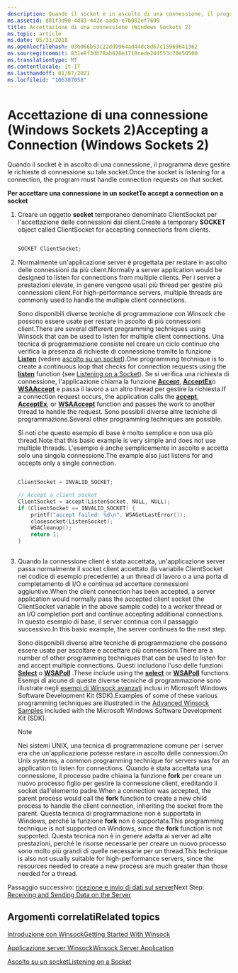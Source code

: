 ```yaml
---
description: Quando il socket è in ascolto di una connessione, il programma deve gestire le richieste di connessione su tale socket.
ms.assetid: d01f3d90-4d83-442e-aada-e7b082ef7699
title: Accettazione di una connessione (Windows Sockets 2)
ms.topic: article
ms.date: 05/31/2018
ms.openlocfilehash: 03e066b53c22dd9964ad44dc8d67c15969641362
ms.sourcegitcommit: 831e8f3db78ab820e1710cede244553c70e50500
ms.translationtype: MT
ms.contentlocale: it-IT
ms.lasthandoff: 01/07/2021
ms.locfileid: "106307058"
---
```

# <a name="accepting-a-connection-windows-sockets-2"></a><span data-ttu-id="d3e7c-103">Accettazione di una connessione (Windows Sockets 2)</span><span class="sxs-lookup"><span data-stu-id="d3e7c-103">Accepting a Connection (Windows Sockets 2)</span></span>

<span data-ttu-id="d3e7c-104">Quando il socket è in ascolto di una connessione, il programma deve gestire le richieste di connessione su tale socket.</span><span class="sxs-lookup"><span data-stu-id="d3e7c-104">Once the socket is listening for a connection, the program must handle connection requests on that socket.</span></span>

<span data-ttu-id="d3e7c-105">**Per accettare una connessione in un socket**</span><span class="sxs-lookup"><span data-stu-id="d3e7c-105">**To accept a connection on a socket**</span></span>

1.  <span data-ttu-id="d3e7c-106">Creare un oggetto **socket** temporaneo denominato ClientSocket per l'accettazione delle connessioni dai client.</span><span class="sxs-lookup"><span data-stu-id="d3e7c-106">Create a temporary **SOCKET** object called ClientSocket for accepting connections from clients.</span></span>
    ```C++
    
    SOCKET ClientSocket;

    
    ```

    

2.  <span data-ttu-id="d3e7c-107">Normalmente un'applicazione server è progettata per restare in ascolto delle connessioni da più client.</span><span class="sxs-lookup"><span data-stu-id="d3e7c-107">Normally a server application would be designed to listen for connections from multiple clients.</span></span> <span data-ttu-id="d3e7c-108">Per i server a prestazioni elevate, in genere vengono usati più thread per gestire più connessioni client.</span><span class="sxs-lookup"><span data-stu-id="d3e7c-108">For high-performance servers, multiple threads are commonly used to handle the multiple client connections.</span></span>

    <span data-ttu-id="d3e7c-109">Sono disponibili diverse tecniche di programmazione con Winsock che possono essere usate per restare in ascolto di più connessioni client.</span><span class="sxs-lookup"><span data-stu-id="d3e7c-109">There are several different programming techniques using Winsock that can be used to listen for multiple client connections.</span></span> <span data-ttu-id="d3e7c-110">Una tecnica di programmazione consiste nel creare un ciclo continuo che verifica la presenza di richieste di connessione tramite la funzione [**Listen**](/windows/desktop/api/Winsock2/nf-winsock2-listen) (vedere [ascolto su un socket](listening-on-a-socket.md)).</span><span class="sxs-lookup"><span data-stu-id="d3e7c-110">One programming technique is to create a continuous loop that checks for connection requests using the [**listen**](/windows/desktop/api/Winsock2/nf-winsock2-listen) function (see [Listening on a Socket](listening-on-a-socket.md)).</span></span> <span data-ttu-id="d3e7c-111">Se si verifica una richiesta di connessione, l'applicazione chiama la funzione [**Accept**](/windows/desktop/api/Winsock2/nf-winsock2-accept), [**AcceptEx**](/windows/win32/api/mswsock/nf-mswsock-acceptex)o [**WSAAccept**](/windows/desktop/api/Winsock2/nf-winsock2-wsaaccept) e passa il lavoro a un altro thread per gestire la richiesta.</span><span class="sxs-lookup"><span data-stu-id="d3e7c-111">If a connection request occurs, the application calls the [**accept**](/windows/desktop/api/Winsock2/nf-winsock2-accept), [**AcceptEx**](/windows/win32/api/mswsock/nf-mswsock-acceptex), or [**WSAAccept**](/windows/desktop/api/Winsock2/nf-winsock2-wsaaccept) function and passes the work to another thread to handle the request.</span></span> <span data-ttu-id="d3e7c-112">Sono possibili diverse altre tecniche di programmazione.</span><span class="sxs-lookup"><span data-stu-id="d3e7c-112">Several other programming techniques are possible.</span></span>

    <span data-ttu-id="d3e7c-113">Si noti che questo esempio di base è molto semplice e non usa più thread.</span><span class="sxs-lookup"><span data-stu-id="d3e7c-113">Note that this basic example is very simple and does not use multiple threads.</span></span> <span data-ttu-id="d3e7c-114">L'esempio è anche semplicemente in ascolto e accetta solo una singola connessione.</span><span class="sxs-lookup"><span data-stu-id="d3e7c-114">The example also just listens for and accepts only a single connection.</span></span>

    ```C++
    
    ClientSocket = INVALID_SOCKET;

    // Accept a client socket
    ClientSocket = accept(ListenSocket, NULL, NULL);
    if (ClientSocket == INVALID_SOCKET) {
        printf("accept failed: %d\n", WSAGetLastError());
        closesocket(ListenSocket);
        WSACleanup();
        return 1;
    }
     
    
    ```

    

3.  <span data-ttu-id="d3e7c-115">Quando la connessione client è stata accettata, un'applicazione server passa normalmente il socket client accettato (la variabile ClientSocket nel codice di esempio precedente) a un thread di lavoro o a una porta di completamento di I/O e continua ad accettare connessioni aggiuntive.</span><span class="sxs-lookup"><span data-stu-id="d3e7c-115">When the client connection has been accepted, a server application would normally pass the accepted client socket (the ClientSocket variable in the above sample code) to a worker thread or an I/O completion port and continue accepting additional connections.</span></span> <span data-ttu-id="d3e7c-116">In questo esempio di base, il server continua con il passaggio successivo.</span><span class="sxs-lookup"><span data-stu-id="d3e7c-116">In this basic example, the server continues to the next step.</span></span>

    <span data-ttu-id="d3e7c-117">Sono disponibili diverse altre tecniche di programmazione che possono essere usate per ascoltare e accettare più connessioni.</span><span class="sxs-lookup"><span data-stu-id="d3e7c-117">There are a number of other programming techniques that can be used to listen for and accept multiple connections.</span></span> <span data-ttu-id="d3e7c-118">Questi includono l'uso delle funzioni [**Select**](/windows/desktop/api/Winsock2/nf-winsock2-select) o [**WSAPoll**](/windows/win32/api/winsock2/nf-winsock2-wsapoll) .</span><span class="sxs-lookup"><span data-stu-id="d3e7c-118">These include using the [**select**](/windows/desktop/api/Winsock2/nf-winsock2-select) or [**WSAPoll**](/windows/win32/api/winsock2/nf-winsock2-wsapoll) functions.</span></span> <span data-ttu-id="d3e7c-119">Esempi di alcune di queste diverse tecniche di programmazione sono illustrate negli [esempi di Winsock avanzati](getting-started-with-winsock.md) inclusi in Microsoft Windows Software Development Kit (SDK).</span><span class="sxs-lookup"><span data-stu-id="d3e7c-119">Examples of some of these various programming techniques are illustrated in the [Advanced Winsock Samples](getting-started-with-winsock.md) included with the Microsoft Windows Software Development Kit (SDK).</span></span>

    > [!Note]  
    > <span data-ttu-id="d3e7c-120">Nei sistemi UNIX, una tecnica di programmazione comune per i server era che un'applicazione potesse restare in ascolto delle connessioni.</span><span class="sxs-lookup"><span data-stu-id="d3e7c-120">On Unix systems, a common programming technique for servers was for an application to listen for connections.</span></span> <span data-ttu-id="d3e7c-121">Quando è stata accettata una connessione, il processo padre chiama la funzione **fork** per creare un nuovo processo figlio per gestire la connessione client, ereditando il socket dall'elemento padre.</span><span class="sxs-lookup"><span data-stu-id="d3e7c-121">When a connection was accepted, the parent process would call the **fork** function to create a new child process to handle the client connection, inheriting the socket from the parent.</span></span> <span data-ttu-id="d3e7c-122">Questa tecnica di programmazione non è supportata in Windows, perché la funzione **fork** non è supportata.</span><span class="sxs-lookup"><span data-stu-id="d3e7c-122">This programming technique is not supported on Windows, since the **fork** function is not supported.</span></span> <span data-ttu-id="d3e7c-123">Questa tecnica non è in genere adatta ai server ad alte prestazioni, perché le risorse necessarie per creare un nuovo processo sono molto più grandi di quelle necessarie per un thread.</span><span class="sxs-lookup"><span data-stu-id="d3e7c-123">This technique is also not usually suitable for high-performance servers, since the resources needed to create a new process are much greater than those needed for a thread.</span></span>

     

<span data-ttu-id="d3e7c-124">Passaggio successivo: [ricezione e invio di dati sul server](receiving-and-sending-data-on-the-server.md)</span><span class="sxs-lookup"><span data-stu-id="d3e7c-124">Next Step: [Receiving and Sending Data on the Server](receiving-and-sending-data-on-the-server.md)</span></span>

## <a name="related-topics"></a><span data-ttu-id="d3e7c-125">Argomenti correlati</span><span class="sxs-lookup"><span data-stu-id="d3e7c-125">Related topics</span></span>

<dl> <dt>

[<span data-ttu-id="d3e7c-126">Introduzione con Winsock</span><span class="sxs-lookup"><span data-stu-id="d3e7c-126">Getting Started With Winsock</span></span>](getting-started-with-winsock.md)
</dt> <dt>

[<span data-ttu-id="d3e7c-127">Applicazione server Winsock</span><span class="sxs-lookup"><span data-stu-id="d3e7c-127">Winsock Server Application</span></span>](winsock-server-application.md)
</dt> <dt>

[<span data-ttu-id="d3e7c-128">Ascolto su un socket</span><span class="sxs-lookup"><span data-stu-id="d3e7c-128">Listening on a Socket</span></span>](listening-on-a-socket.md)
</dt> </dl>

 

 

